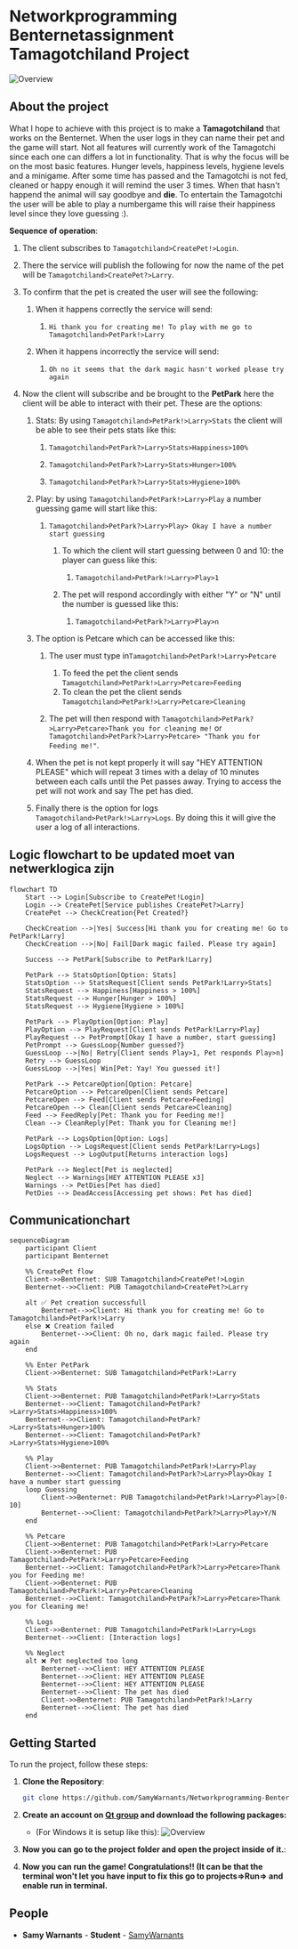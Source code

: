 # Networkprogramming Benternetassignment Tamagotchiland Project


![Overview](./Resources/tamagotchi.png)

## About the project

What I hope to achieve with this project is to make a **Tamagotchiland** that works on the Benternet. When the user logs in they can name their pet and the game will start. Not all features will currently work of the Tamagotchi since each one can differs a lot in functionality. That is why the focus will be on the most basic features. Hunger levels, happiness levels, hygiene levels and a minigame. After some time has passed and the Tamagotchi is not fed, cleaned or happy enough it will remind the user 3 times. When that hasn't happend the animal will say goodbye and **die**. To entertain the Tamagotchi the user will be able to play a numbergame this will raise their happiness level since they love guessing :).

**Sequence of operation**:

1. The client subscribes to ``Tamagotchiland>CreatePet!>Login``.

2. There the service will publish the following for now the name of the pet will be ``Tamagotchiland>CreatePet?>Larry``.

3. To confirm that the pet is created the user will see the following:

   1. When it happens correctly the service will send: 
      1. ``Hi thank you for creating me! To play with me go to Tamagotchiland>PetPark!>Larry ``

   2. When it happens incorrectly the service will send:
      1. ``Oh no it seems that the dark magic hasn't worked please try again``
      
         

4. Now the client will subscribe and be brought to the **PetPark** here the client will be able to interact with their pet. These are the options:

   

   1. Stats: By using ``Tamagotchiland>PetPark!>Larry>Stats`` the client will be able to see their pets stats like this:

      1. ``Tamagotchiland>PetPark?>Larry>Stats>Happiness>100%``

      2. ``Tamagotchiland>PetPark?>Larry>Stats>Hunger>100%``

      3. ``Tamagotchiland>PetPark?>Larry>Stats>Hygiene>100%``

         

   2. Play: by using ``Tamagotchiland>PetPark!>Larry>Play`` a number guessing game will start like this:

      

      1. ``Tamagotchiland>PetPark?>Larry>Play> Okay I have a number start guessing``

         1. To which the client will start guessing between 0 and 10: the player can guess like this:

            1. ``Tamagotchiland>PetPark!>Larry>Play>1``

         2. The pet will respond accordingly with either "Y" or "N" until the number is guessed like this:

            1. ``Tamagotchiland>PetPark?>Larry>Play>n``
         
            
         

   3. The option is Petcare which can be accessed like this:

      

      1. The user must type in``Tamagotchiland>PetPark!>Larry>Petcare``

         1. To feed the pet the client sends ``Tamagotchiland>PetPark!>Larry>Petcare>Feeding``
         2. To clean the pet the client sends ``Tamagotchiland>PetPark!>Larry>Petcare>Cleaning``

         

      2. The pet will then respond with ``Tamagotchiland>PetPark?>Larry>Petcare>Thank you for cleaning me!`` or ``Tamagotchiland>PetPark?>Larry>Petcare> "Thank you for Feeding me!"``.

         

   4. When the pet is not kept properly it will say "HEY ATTENTION PLEASE" which will repeat 3 times with a delay of 10 minutes between each calls until the Pet passes away. Trying to access the pet will not work and say The pet has died.

   5. Finally there is the option for logs ``Tamagotchiland>PetPark!>Larry>Logs``. By doing this it will give the user a log of all interactions.

      


## Logic flowchart **to be updated moet van netwerklogica zijn**

```mermaid
flowchart TD
    Start --> Login[Subscribe to CreatePet!Login]
    Login --> CreatePet[Service publishes CreatePet?>Larry]
    CreatePet --> CheckCreation{Pet Created?}

    CheckCreation -->|Yes| Success[Hi thank you for creating me! Go to PetPark!Larry]
    CheckCreation -->|No| Fail[Dark magic failed. Please try again]

    Success --> PetPark[Subscribe to PetPark!Larry]

    PetPark --> StatsOption[Option: Stats]
    StatsOption --> StatsRequest[Client sends PetPark!Larry>Stats]
    StatsRequest --> Happiness[Happiness > 100%]
    StatsRequest --> Hunger[Hunger > 100%]
    StatsRequest --> Hygiene[Hygiene > 100%]

    PetPark --> PlayOption[Option: Play]
    PlayOption --> PlayRequest[Client sends PetPark!Larry>Play]
    PlayRequest --> PetPrompt[Okay I have a number, start guessing]
    PetPrompt --> GuessLoop{Number guessed?}
    GuessLoop -->|No| Retry[Client sends Play>1, Pet responds Play>n]
    Retry --> GuessLoop
    GuessLoop -->|Yes| Win[Pet: Yay! You guessed it!]

    PetPark --> PetcareOption[Option: Petcare]
    PetcareOption --> PetcareOpen[Client sends Petcare]
    PetcareOpen --> Feed[Client sends Petcare>Feeding]
    PetcareOpen --> Clean[Client sends Petcare>Cleaning]
    Feed --> FeedReply[Pet: Thank you for Feeding me!]
    Clean --> CleanReply[Pet: Thank you for Cleaning me!]

    PetPark --> LogsOption[Option: Logs]
    LogsOption --> LogsRequest[Client sends PetPark!Larry>Logs]
    LogsRequest --> LogOutput[Returns interaction logs]

    PetPark --> Neglect[Pet is neglected]
    Neglect --> Warnings[HEY ATTENTION PLEASE x3]
    Warnings --> PetDies[Pet has died]
    PetDies --> DeadAccess[Accessing pet shows: Pet has died]
```

## Communicationchart

```mermaid
sequenceDiagram
    participant Client
    participant Benternet

    %% CreatePet flow
    Client->>Benternet: SUB Tamagotchiland>CreatePet!>Login
    Benternet-->>Client: PUB Tamagotchiland>CreatePet?>Larry

    alt ✅ Pet creation successfull
        Benternet-->>Client: Hi thank you for creating me! Go to Tamagotchiland>PetPark!>Larry
    else ❌ Creation failed
        Benternet-->>Client: Oh no, dark magic failed. Please try again
    end

    %% Enter PetPark
    Client->>Benternet: SUB Tamagotchiland>PetPark!>Larry

    %% Stats
    Client->>Benternet: PUB Tamagotchiland>PetPark!>Larry>Stats
    Benternet-->>Client: Tamagotchiland>PetPark?>Larry>Stats>Happiness>100%
    Benternet-->>Client: Tamagotchiland>PetPark?>Larry>Stats>Hunger>100%
    Benternet-->>Client: Tamagotchiland>PetPark?>Larry>Stats>Hygiene>100%

    %% Play
    Client->>Benternet: PUB Tamagotchiland>PetPark!>Larry>Play
    Benternet-->>Client: Tamagotchiland>PetPark?>Larry>Play>Okay I have a number start guessing
    loop Guessing
        Client->>Benternet: PUB Tamagotchiland>PetPark!>Larry>Play>[0-10]
        Benternet-->>Client: Tamagotchiland>PetPark?>Larry>Play>Y/N
    end

    %% Petcare
    Client->>Benternet: PUB Tamagotchiland>PetPark!>Larry>Petcare
    Client->>Benternet: PUB Tamagotchiland>PetPark!>Larry>Petcare>Feeding
    Benternet-->>Client: Tamagotchiland>PetPark?>Larry>Petcare>Thank you for Feeding me!
    Client->>Benternet: PUB Tamagotchiland>PetPark!>Larry>Petcare>Cleaning
    Benternet-->>Client: Tamagotchiland>PetPark?>Larry>Petcare>Thank you for Cleaning me!

    %% Logs
    Client->>Benternet: PUB Tamagotchiland>PetPark!>Larry>Logs
    Benternet-->>Client: [Interaction logs]

    %% Neglect
    alt ❌ Pet neglected too long
        Benternet-->>Client: HEY ATTENTION PLEASE
        Benternet-->>Client: HEY ATTENTION PLEASE
        Benternet-->>Client: HEY ATTENTION PLEASE
        Benternet-->>Client: The pet has died
        Client->>Benternet: PUB Tamagotchiland>PetPark!>Larry
        Benternet-->>Client: The pet has died
    end
```



## Getting Started

To run the project, follow these steps:

1. **Clone the Repository**:
   ```bash
   git clone https://github.com/SamyWarnants/Networkprogramming-Benternetopdracht.git
   ```
2. **Create an account on [Qt group](https://www.qt.io/download-dev) and download the following packages:**
   
   - (For Windows it is setup like this):
     ![Overview](./Resources/qtsetup.png)
3. **Now you can go to the project folder and open the project inside of it.**:
4. **Now you can run the game! Congratulations!! (It can be that the terminal won't let you have input to fix this go to projects=>Run=> and enable run in terminal.**


## People

- **Samy Warnants** - __Student__ - [SamyWarnants](https://github.com/SamyWarnants)

  
